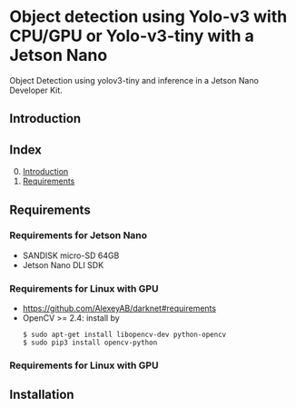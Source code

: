 # Object detection using Yolo-v3 with CPU/GPU or Yolo-v3-tiny with a Jetson Nano
Object Detection using yolov3-tiny and inference in a Jetson Nano Developer Kit.

## Introduction

## Index
0. [Introduction](Introduction)
0. [Requirements](#Requirements)

## Requirements
### Requirements for Jetson Nano
* SANDISK micro-SD 64GB 
* Jetson Nano DLI SDK

### Requirements for Linux with GPU
* https://github.com/AlexeyAB/darknet#requirements
* OpenCV >= 2.4: install by
  ```
  $ sudo apt-get install libopencv-dev python-opencv
  $ sudo pip3 install opencv-python
  ```

### Requirements for Linux with GPU

## Installation


